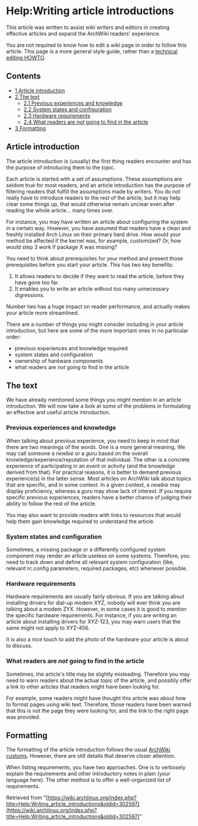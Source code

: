# Help:Writing article introductions

This article was written to assist wiki writers and editors in creating effective articles and expand the ArchWiki readers' experience.

You are not required to know how to edit a wiki page in order to follow this article. This page is a more general style guide, rather than a [technical editing HOWTO](/index.php/Help:Editing "Help:Editing").

## Contents

*   [1 Article introduction](#Article_introduction)
*   [2 The text](#The_text)
    *   [2.1 Previous experiences and knowledge](#Previous_experiences_and_knowledge)
    *   [2.2 System states and configuration](#System_states_and_configuration)
    *   [2.3 Hardware requirements](#Hardware_requirements)
    *   [2.4 What readers are _not_ going to find in the article](#What_readers_are_not_going_to_find_in_the_article)
*   [3 Formatting](#Formatting)

## Article introduction

The article introduction is (usually) the first thing readers encounter and has the purpose of introducing them to the topic.

Each article is started with a set of assumptions. These assumptions are seldom true for most readers, and an article introduction has the purpose of filtering readers that fulfill the assumptions made by writers. You do not really have to introduce readers to the rest of the article, but it may help clear some things up, that would otherwise remain unclear even after reading the whole article... many times over.

For instance, you may have written an article about configuring the system in a certain way. However, you have assumed that readers have a clean and freshly installed Arch Linux on their primary hard drive. How would your method be affected if the kernel was, for example, customized? Or, how would step 3 work if package X was missing?

You need to think about prerequisites for your method and present those prerequisites before you start your article. This has two key benefits:

1.  It allows readers to decide if they want to read the article, before they have gone too far.
2.  It enables you to write an article without too many unnecessary digressions.

Number two has a huge impact on reader performance, and actually makes your article more streamlined.

There are a number of things you might consider including in your article introduction, but here are some of the more important ones in no particular order:

*   previous experiences and knowledge required
*   system states and configuration
*   ownership of hardware components
*   what readers are _not_ going to find in the article

## The text

We have already mentioned some things you might mention in an article introduction. We will now take a look at some of the problems in formulating an effective and useful article introduction.

### Previous experiences and knowledge

When talking about previous experience, you need to keep in mind that there are two meanings of the words. One is a more general meaning. We may call someone a _newbie_ or a _guru_ based on the overall knowledge/experience/reputation of that individual. The other is a concrete experience of participating in an event or activity (and the knowledge derived from that). For practical reasons, it is better to demand previous experience(s) in the latter sense. Most articles on ArchWiki talk about topics that are specific, and in some context. In a given context, a _newbie_ may display proficiency, whereas a _guru_ may show lack of interest. If you require specific previous experiences, readers have a better chance of judging their ability to follow the rest of the article.

You may also want to provide readers with links to resources that would help them gain knowledge required to understand the article.

### System states and configuration

Sometimes, a missing package or a differently configured system component may render an article useless on some systems. Therefore, you need to track down and define all relevant system configuration (like, relevant rc.config parameters, required packages, etc) whenever possible.

### Hardware requirements

Hardware requirements are usually fairly obvious. If you are talking about installing drivers for dial-up modem XYZ, nobody will ever think you are talking about a modem ZYX. However, in some cases it is good to mention the specific hardware requirements. For instance, if you are writing an article about installing drivers for XYZ-123, you may warn users that the same might not apply to XYZ-456.

It is also a nice touch to add the photo of the hardware your article is about to discuss.

### What readers are _not_ going to find in the article

Sometimes, the article's title may be slightly misleading. Therefore you may need to warn readers about the actual topic of the article, and possibly offer a link to other articles that readers might have been looking for.

For example, some readers might have thought this article was about how to format pages using wiki text. Therefore, those readers have been warned that this is not the page they were looking for, and the link to the right page was provided.

## Formatting

The formatting of the article introduction follows the usual [ArchWiki customs](/index.php/Help:Editing "Help:Editing"). However, there are still details that deserve closer attention.

When listing requirements, you have two approaches. One is to verbosely explain the requirements and other introductory notes in plain (your language here). The other method is to offer a well-organized list of requirements.

Retrieved from "[https://wiki.archlinux.org/index.php?title=Help:Writing_article_introductions&oldid=302597](https://wiki.archlinux.org/index.php?title=Help:Writing_article_introductions&oldid=302597)"
